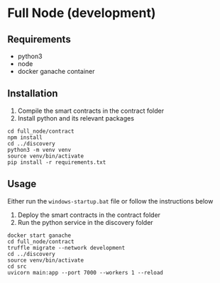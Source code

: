 # Full Node (development)

## Requirements
- python3
- node
- docker ganache container

## Installation

1. Compile the smart contracts in the contract folder
2. Install python and its relevant packages
```
cd full_node/contract
npm install
cd ../discovery
python3 -m venv venv
source venv/bin/activate
pip install -r requirements.txt
```

## Usage

Either run the `windows-startup.bat` file or follow the instructions below

1. Deploy the smart contracts in the contract folder
2. Run the python service in the discovery folder
```
docker start ganache
cd full_node/contract
truffle migrate --network development
cd ../discovery
source venv/bin/activate
cd src
uvicorn main:app --port 7000 --workers 1 --reload
```
